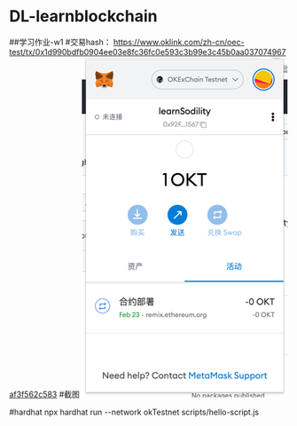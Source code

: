 # DL-learnblockchain
##学习作业-w1
#交易hash：
https://www.oklink.com/zh-cn/oec-test/tx/0x1d990bdfb0904ee03e8fc36fc0e593c3b99e3c45b0aa037074967af3f562c583
#截图
![img.png](img.png)


#hardhat
npx hardhat run --network okTestnet scripts/hello-script.js